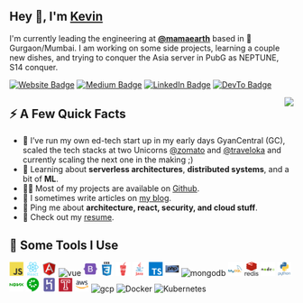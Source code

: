 <h2>Hey 👋, I'm <a href="https://kevinsolomon.com/">Kevin</a></h2>
<p>I'm currently leading the engineering at <strong><a href="https://www.mamaearth.in/">@mamaearth</a></strong> based in 🌁 Gurgaon/Mumbai. I am working on some side projects, learning a couple new dishes, and trying to conquer the Asia server in PubG as  NEPTUNE, S14 conquer.</p>
<p><a href="https://kevinsolomon.com"><img src="https://img.shields.io/badge/-kevinsolomon.com-4E69C8?style=flat-square&amp;labelColor=4E69C8&amp;logo=Firefox&amp;link=https://kevinsolomon.com" alt="Website Badge"></a> <a href="https://medium.com/@iamkevinsolomon"><img src="https://img.shields.io/badge/-@iamkevinsolomon-14c767?style=flat-square&amp;labelColor=14c767&amp;logo=Medium&amp;link=https://medium.com/@iamkevinsolomon" alt="Medium Badge"></a> <a href="https://www.linkedin.com/in/kevthedev/"><img src="https://img.shields.io/badge/-@kevthedev-0077B5?style=flat-square&amp;labelColor=0077B5&amp;logo=LinkedIn&amp;link=https://www.linkedin.com/in/kevthedev/" alt="LinkedIn Badge"></a> <a href="https://dev.to/ikevinsolomon"><img src="https://img.shields.io/badge/-@ikevinsolomon-0A0A0A?style=flat-square&amp;labelColor=0A0A0A&amp;logo=dev.to&amp;link=https://dev.to/ikevinsolomon" alt="DevTo Badge"></a></p>
<img align="right" src="https://media1.giphy.com/media/13HgwGsXF0aiGY/giphy.gif" />
<h2>⚡️ A Few Quick Facts</h2>
<ul>
  <li>🔭 I’ve run my own ed-tech start up in my early days GyanCentral (GC),  scaled the tech stacks at two Unicorns <a href="https://www.zomato.com">@zomato</a> and <a href="https://www.traveloka.com">@traveloka</a> and currently scaling the next one in the making ;)</li>
<li>🧐 Learning about <strong>serverless architectures</strong>, <strong>distributed systems</strong>, and a bit of <strong>ML</strong>.</li>
<li>👨‍💻 Most of my projects are available on <a href="https://github.com/ikevinsolomon">Github</a>.</li>
<li>📝 I sometimes write articles on <a href="https://kevinsolomon.com">my blog</a>.</li>
<li>💬 Ping me about <strong>architecture, react, security, and cloud stuff</strong>.</li>
<li>📙 Check out my <a href="https://www.kevinsolomon.com/resume/resume.pdf">resume</a>.</li>
</ul>

<h2>🚀 Some Tools I Use</h2>
<p align="left">
<img src="https://raw.githubusercontent.com/devicons/devicon/master/icons/javascript/javascript-original.svg" alt="javascript" width="25" height="25" />
<img src="https://raw.githubusercontent.com/devicons/devicon/master/icons/react/react-original-wordmark.svg" alt="react" width="25" height="25" />
<img src="https://raw.githubusercontent.com/devicons/devicon/master/icons/angularjs/angularjs-original.svg" alt="angular-js" width="25" height="25" />
<img src="https://devicons.github.io/devicon/devicon.git/icons/vuejs/vuejs-original-wordmark.svg" alt="vue" width="25" height="25" />
<img src="https://raw.githubusercontent.com/devicons/devicon/master/icons/bootstrap/bootstrap-plain.svg" alt="bootstrap" width="25" height="25" />
<img src="https://raw.githubusercontent.com/devicons/devicon/master/icons/css3/css3-original-wordmark.svg" alt="css3" width="25" height="25" />
<img src="https://raw.githubusercontent.com/devicons/devicon/master/icons/gulp/gulp-plain.svg" alt="gulp" width="25" height="25" />
<img src="https://raw.githubusercontent.com/devicons/devicon/master/icons/java/java-original-wordmark.svg" alt="java" width="25" height="25" />
<img src="https://raw.githubusercontent.com/devicons/devicon/master/icons/typescript/typescript-original.svg" alt="typescript" width="25" height="25" />
<img src="https://raw.githubusercontent.com/devicons/devicon/master/icons/php/php-original.svg" alt="php" width="25" height="25" />
<img src="https://devicons.github.io/devicon/devicon.git/icons/mongodb/mongodb-original-wordmark.svg" alt="mongodb" width="25" height="25" />
<img src="https://raw.githubusercontent.com/devicons/devicon/master/icons/mysql/mysql-original-wordmark.svg" alt="mysql" width="25" height="25" />
<img src="https://raw.githubusercontent.com/devicons/devicon/master/icons/redis/redis-original-wordmark.svg" alt="redis" width="25" height="25" />
<img src="https://raw.githubusercontent.com/devicons/devicon/master/icons/nodejs/nodejs-original-wordmark.svg" alt="nodejs" width="25" height="25" />
<img src="https://raw.githubusercontent.com/devicons/devicon/master/icons/python/python-original-wordmark.svg" alt="python" width="25" height="25" />
<img src="https://raw.githubusercontent.com/devicons/devicon/master/icons/nginx/nginx-original.svg" alt="nginx" width="25" height="25" />
<img src="https://raw.githubusercontent.com/devicons/devicon/master/icons/cucumber/cucumber-plain.svg" alt="cucumber" width="25" height="25" />
<img src="https://raw.githubusercontent.com/devicons/devicon/master/icons/heroku/heroku-plain.svg" alt="heroku" width="25" height="25" />
<img src="https://raw.githubusercontent.com/devicons/devicon/master/icons/travis/travis-plain.svg" alt="travis" width="25" height="25" />
<img src="https://raw.githubusercontent.com/github/explore/80688e429a7d4ef2fca1e82350fe8e3517d3494d/topics/aws/aws.png" alt="aws" width="25" height="25" />
<img src="https://www.vectorlogo.zone/logos/google_cloud/google_cloud-icon.svg" alt="gcp" width="25" height="25" />
<img src="https://devicons.github.io/devicon/devicon.git/icons/docker/docker-original-wordmark.svg" alt="Docker" width="25" height="25" />
<img src="https://www.vectorlogo.zone/logos/kubernetes/kubernetes-icon.svg" alt="Kubernetes" width="25" height="25" />
</p>
